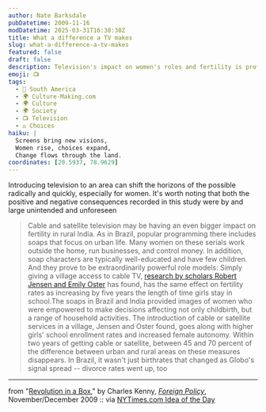 ```yaml
---
author: Nate Barksdale
pubDatetime: 2009-11-16
modDatetime: 2025-03-31T16:30:30Z
title: What a difference a TV makes
slug: what-a-difference-a-tv-makes
featured: false
draft: false
description: Television's impact on women's roles and fertility is profound, as shown in studies from India and Brazil.
emoji: 📺
tags:
  - 🧉 South America
  - 🌍 Culture-Making.com
  - 🌍 Culture
  - 🌍 Society
  - 📺 Television
  - ⚖️ Choices
haiku: |
  Screens bring new visions,  
  Women rise, choices expand,  
  Change flows through the land.
coordinates: [20.5937, 78.9629]
---
```


Introducing television to an area can shift the horizons of the possible radically and quickly, especially for women. It's worth noting that both the positive and negative consequences recorded in this study were by and large unintended and unforeseen

> Cable and satellite television may be having an even bigger impact on fertility in rural India. As in Brazil, popular programming there includes soaps that focus on urban life. Many women on these serials work outside the home, run businesses, and control money. In addition, soap characters are typically well-educated and have few children. And they prove to be extraordinarily powerful role models: Simply giving a village access to cable TV, [research by scholars Robert Jensen and Emily Oster](http://web.archive.org/web/20160320141222/http://home.uchicago.edu/~eoster/tvwomen.pdf) has found, has the same effect on fertility rates as increasing by five years the length of time girls stay in school.The soaps in Brazil and India provided images of women who were empowered to make decisions affecting not only childbirth, but a range of household activities. The introduction of cable or satellite services in a village, Jensen and Oster found, goes along with higher girls' school enrollment rates and increased female autonomy. Within two years of getting cable or satellite, between 45 and 70 percent of the difference between urban and rural areas on these measures disappears. In Brazil, it wasn't just birthrates that changed as Globo's signal spread -- divorce rates went up, too

---

from "[Revolution in a Box](http://web.archive.org/web/20140903153928/http://www.foreignpolicy.com/articles/2009/10/19/revolution_in_a_box?page=full)," by Charles Kenny, [_Foreign Policy_](http://web.archive.org/web/20140903153928/http://www.foreignpolicy.com/articles/2009/10/19/revolution_in_a_box?page=full), November/December 2009 :: via [NYTimes.com Idea of the Day](http://ideas.blogs.nytimes.com/2009/10/21/the-upside-to-a-world-hooked-on-tv/)
